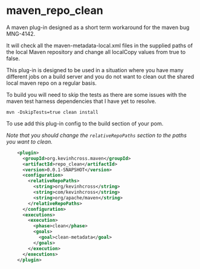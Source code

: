 maven_repo_clean
================

A maven plug-in designed as a short term workaround for the maven bug MNG-4142.

It will check all the maven-metadata-local.xml files in the supplied paths of
the local Maven repository and change all localCopy values from true to false.

This plug-in is designed to be used in a situation where you have many
different jobs on a build server and you do not want to clean out the shared
local maven repo on a regular basis.

To build you will need to skip the tests as there are some issues with the
maven test harness dependencies that I have yet to resolve.

    mvn -DskipTests=true clean install

To use add this plug-in config to the build section of your pom.

_Note that you should change the `relativeRepoPaths` section to the paths you want to clean._

```xml
    <plugin>
      <groupId>org.kevinhcross.maven</groupId>
      <artifactId>repo_clean</artifactId>
      <version>0.0.1-SNAPSHOT</version>
      <configuration>
        <relativeRepoPaths>
          <string>org/kevinhcross</string>
          <string>com/kevinhcross</string>
          <string>org/apache/maven</string>
        </relativeRepoPaths>
      </configuration>
      <executions>
        <execution>
          <phase>clean</phase>
          <goals>
            <goal>clean-metadata</goal>
          </goals>
        </execution>
      </executions>
    </plugin>
```


